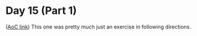 # Day 15 (Part 1)
([AoC link](https://adventofcode.com/2023/day/15))
This one was pretty much just an exercise in following directions.